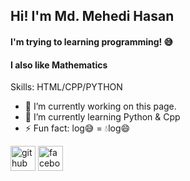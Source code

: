 ## Hi! I'm Md. Mehedi Hasan
#### I'm trying to learning programming! 😅

#### I also like Mathematics 


Skills: HTML/CPP/PYTHON

- 🔭 I’m currently working on this page. 
- 🌱 I’m currently learning Python & Cpp 
- ⚡ Fun fact: log😅 = 💧log😄 


[<img src='https://cdn.jsdelivr.net/npm/simple-icons@3.0.1/icons/github.svg' alt='github' height='40'>](https://github.com/Mehedi-Hasan72)  [<img src='https://cdn.jsdelivr.net/npm/simple-icons@3.0.1/icons/facebook.svg' alt='facebook' height='40'>](https://www.facebook.com/TxxXss)  

